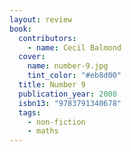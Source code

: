 ```yaml
---
layout: review
book:
  contributors:
    - name: Cecil Balmond
  cover:
    name: number-9.jpg
    tint_color: "#eb8d00"
  title: Number 9
  publication_year: 2008
  isbn13: "9783791340678"
  tags:
    - non-fiction
    - maths
---
```



